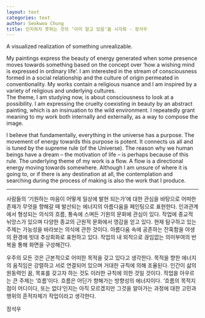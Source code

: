 ```yaml
---
layout: text
categories: text
author: Seokwoo Chung
title: 인지하지 못하는 것의 ‘이미 알고 있음‘을 시각화 - 정석우
---
```


A visualized realization of something unrealizable.

My paintings express the beauty of energy generated when some presence moves towards something based on the concept over ‘how a wishing mind is expressed in ordinary life’. I am interested in the stream of consciousness formed in a social relationship and the culture of origin permeated in conventionality. My works contain a religious nuance and I am inspired by a variety of religious and underlying cultures.  
The theme, I am studying now, is about consciousness to look at a possibility. I am expressing the cruelty coexisting in beauty by an abstract painting, which is an insinuation to the wild environment. I repeatedly grant meaning to my work both internally and externally, as a way to compose the image. 

I believe that fundamentally, everything in the universe has a purpose. The movement of energy towards this purpose is potent. It connects us all and is tuned by the supreme rule (of the Universe). The reason why we human beings have a dream – the motivation of life – is perhaps because of this rule. The underlying theme of my work is a flow. A flow is a directional energy moving towards somewhere. Although I am unsure of where it is going to, or if there is any destination at all, the contemplation and searching during the process of making is also the work that I produce.

----

사람들의 ‘기원하는 마음이 어떻게 일상에 발현 되는가’에 대한 관심을 바탕으로 어떠한 존재가 무엇을 향해갈 때 발산되는 에너지의 아름다움을 페인팅으로 표현한다.
인과관계에서 형성되는 의식의 흐름, 통속에 스며든 기원의 문화에 관심이 있다. 작업에 종교적 뉘앙스가 있으며 다양한 종교의 근원적 문화에서 영감을 얻고 있다. 
현재 탐구하고 있는 주제는 가능성을 바라보는 의식에 관한 것이다. 아름다움 속에 공존하는 잔혹함을 야생의 환경에 빗대 추상회화로 표현하고 있다. 작업의 내 외적으로 끊임없는 의미부여의 반복을 통해 화면을 구성해간다.

우주의 모든 것은 근본적으로 어떠한 목적을 갖고 있다고 생각한다. 목적을 향한 에너지의 움직임은 강렬하고 서로 연결되어 있으며 거대한 규칙에 의해 조율된다. 인간이 삶의 원동력인 꿈, 목표를 갖고자 하는 것도 이러한 규칙에 의한 것일 것이다. 작업을 아우르는 큰 주제는 ‘흐름’이다. 흐름은 어딘가 향해가는 방향성의 에너지이다. ‘흐름의 목적지점이 어디이다, 또는 없다’인지는 아직 모르겠지만 그것을 알아가는 과정에 대한 고민과 행위의 흔적자체가 작업이라고 생각한다.

정석우